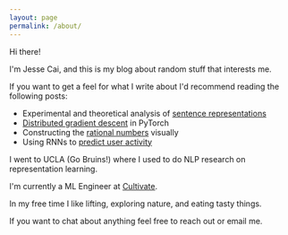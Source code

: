```yaml
---
layout: page
permalink: /about/
---
```


Hi there!

I'm Jesse Cai, and this is my blog about random stuff that interests me. 

If you want to get a feel for what I write about I'd recommend reading the following posts:

- Experimental and theoretical analysis of [sentence representations](/Quickthoughts)
- [Distributed gradient descent](/Distbelief) in PyTorch
- Constructing the [rational numbers](/Building-Q) visually
- Using RNNs to [predict user activity](/Predicting-User-Submission)


I went to UCLA (Go Bruins!) where I used to do NLP research on representation learning.

I'm currently a ML Engineer at [Cultivate](https://trycultivate.com/). 

In my free time I like lifting, exploring nature, and eating tasty things.

If you want to chat about anything feel free to reach out or email me. 
